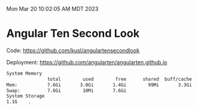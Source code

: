 Mon Mar 20 10:02:05 AM MDT 2023

# Angular Ten Second Look

Code: https://github.com/kusl/angulartensecondlook

Deployment: https://github.com/angularten/angularten.github.io

```bash
System Memory
               total        used        free      shared  buff/cache   available
Mem:           7.6Gi       3.0Gi       1.4Gi        99Mi       3.3Gi       4.2Gi
Swap:          7.6Gi        10Mi       7.6Gi
System Storage
1.1G	.
```
```bash
